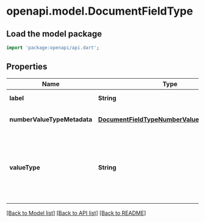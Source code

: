 # openapi.model.DocumentFieldType

## Load the model package
```dart
import 'package:openapi/api.dart';
```

## Properties
Name | Type | Description | Notes
------------ | ------------- | ------------- | -------------
**label** | **String** | Descriptive name of this field type. | [default to null]
**numberValueTypeMetadata** | [**DocumentFieldTypeNumberValueTypeMetadata**](DocumentFieldTypeNumberValueTypeMetadata.md) |  | [optional] [default to null]
**valueType** | **String** | The kind of value that can be submitted for this fieldType. It should be either ValueType_Number, ValueType_String, or ValueType_Photo. | [default to null]

[[Back to Model list]](../README.md#documentation-for-models) [[Back to API list]](../README.md#documentation-for-api-endpoints) [[Back to README]](../README.md)


